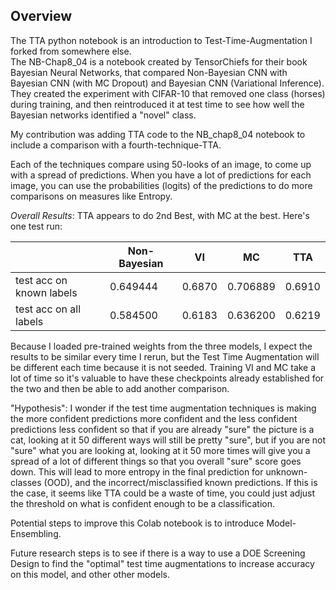 ## Overview 

The TTA python notebook is an introduction to Test-Time-Augmentation I forked from somewhere else.  
The NB-Chap8_04 is a notebook created by TensorChiefs for their book Bayesian Neural Networks, that compared Non-Bayesian CNN with Bayesian CNN (with MC Dropout) and Bayesian CNN (Variational Inference).  They created the experiment with CIFAR-10 that removed one class (horses) during training, and then reintroduced it at test time to see how well the Bayesian networks identified a "novel" class.  

My contribution was adding TTA code to the NB_chap8_04 notebook to include a comparison with a fourth-technique-TTA.  

Each of the techniques compare using 50-looks of an image, to come up with a spread of predictions.  When you have a lot of predictions for each image, you can use the probabilities (logits) of the predictions to do more comparisons on measures like Entropy.  

*Overall Results*: TTA appears to do 2nd Best, with MC at the best.  Here's one test run:


| 	| Non-Bayesian	| VI	| MC | 	TTA |
|---|---|---|----|--- | 
|test acc on known labels |	0.649444|	0.6870|	0.706889|	0.6910|
|test acc on all labels	| 0.584500	|0.6183|	0.636200	|0.6219|

Because I loaded pre-trained weights from the three models, I expect the results to be similar every time I rerun, but the Test Time Augmentation will be different each time because it is not seeded. Training VI and MC take a lot of time so it's valuable to have these checkpoints already established for the two and then be able to add another comparison.  

 

"Hypothesis": I wonder if the test time augmentation techniques is making the more confident predictions more confident and the less confident predictions less confident so that if you are already "sure" the picture is a cat, looking at it 50 different ways will still be pretty "sure", but if you are not "sure" what you are looking at, looking at it 50 more times will give you a spread of a lot of different things so that you overall "sure" score goes down.  This will lead to more entropy in the final prediction for unknown-classes (OOD), and the incorrect/misclassified known predictions.    If this is the case, it seems like TTA could be a waste of time, you could just adjust the threshold on what is confident enough to be a classification.  


Potential steps to improve this Colab notebook is to introduce Model-Ensembling.

Future research steps is to see if there is a way to use a DOE Screening Design to find the "optimal" test time augmentations to increase accuracy on this model, and other other models.






